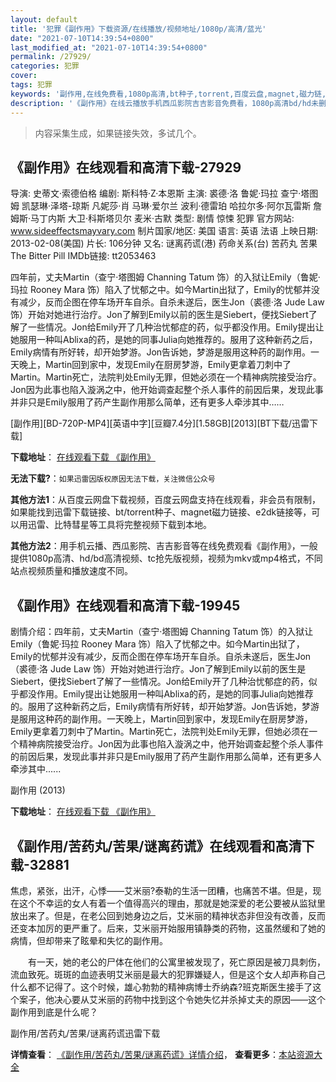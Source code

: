 ```yaml
---
layout: default
title: '犯罪《副作用》下载资源/在线播放/视频地址/1080p/高清/蓝光'
date: "2021-07-10T14:39:54+0800"
last_modified_at: "2021-07-10T14:39:54+0800"
permalink: /27929/
categories: 犯罪
cover:
tags: 犯罪
keywords: '副作用,在线免费看,1080p高清,bt种子,torrent,百度云盘,magnet,磁力链,迅雷下载资源'
description: '《副作用》在线云播放手机西瓜影院吉吉影音免费看，1080p高清bd/hd未删减完整版和tc抢先枪版，mkv/mp4格式，附带bt/torrent种子、magnet/磁力链、百度云盘、网盘资源迅雷下载链接'
---
```


>内容采集生成，如果链接失效，多试几个。


## 《副作用》在线观看和高清下载-27929

导演: 史蒂文·索德伯格 编剧: 斯科特·Z·本恩斯 主演: 裘德·洛 鲁妮·玛拉 查宁·塔图姆 凯瑟琳·泽塔-琼斯 凡妮莎·肖 马琳·爱尔兰 波利·德雷珀 哈拉尔多·阿尔瓦雷斯 詹姆斯·马丁内斯 大卫·科斯塔贝尔 麦米·古默 类型: 剧情 惊悚 犯罪 官方网站: www.sideeffectsmayvary.com 制片国家/地区: 美国 语言: 英语 法语 上映日期: 2013-02-08(美国) 片长: 106分钟 又名: 谜离药谎(港) 药命关系(台) 苦药丸 苦果 The Bitter Pill IMDb链接: tt2053463

四年前，丈夫Martin（查宁·塔图姆 Channing Tatum 饰）的入狱让Emily（鲁妮·玛拉 Rooney Mara 饰）陷入了忧郁之中。如今Martin出狱了，Emily的忧郁并没有减少，反而企图在停车场开车自杀。自杀未遂后，医生Jon（裘德·洛 Jude Law 饰）开始对她进行治疗。Jon了解到Emily以前的医生是Siebert，便找Siebert了解了一些情况。Jon给Emily开了几种治忧郁症的药，似乎都没作用。Emily提出让她服用一种叫Ablixa的药，是她的同事Julia向她推荐的。服用了这种新药之后，Emily病情有所好转，却开始梦游。Jon告诉她，梦游是服用这种药的副作用。一天晚上，Martin回到家中，发现Emily在厨房梦游，Emily更拿着刀刺中了Martin。Martin死亡，法院判处Emily无罪，但她必须在一个精神病院接受治疗。Jon因为此事也陷入漩涡之中，他开始调查起整个杀人事件的前因后果，发现此事并非只是Emily服用了药产生副作用那么简单，还有更多人牵涉其中……


[副作用][BD-720P-MP4][英语中字][豆瓣7.4分][1.58GB][2013][BT下载/迅雷下载]

**下载地址**： [在线观看下载 《副作用》](https://www.btdx8.com/torrent/side_effects_2013.html) 


**无法下载?**：`如果迅雷因版权原因无法下载，关注微信公众号 `

**其他方法1**：从百度云网盘下载视频，百度云网盘支持在线观看，非会员有限制，如果能找到迅雷下载链接、bt/torrent种子、magnet磁力链接、e2dk链接等，可以用迅雷、比特彗星等工具将完整视频下载到本地。

**其他方法2**：用手机云播、西瓜影院、吉吉影音等在线免费观看《副作用》，一般提供1080p高清、hd/bd高清视频、tc抢先版视频，视频为mkv或mp4格式，不同站点视频质量和播放速度不同。


## 《副作用》在线观看和高清下载-19945

剧情介绍：四年前，丈夫Martin（查宁·塔图姆 Channing Tatum 饰）的入狱让Emily（鲁妮·玛拉 Rooney Mara 饰）陷入了忧郁之中。如今Martin出狱了，Emily的忧郁并没有减少，反而企图在停车场开车自杀。自杀未遂后，医生Jon（裘德·洛 Jude Law 饰）开始对她进行治疗。Jon了解到Emily以前的医生是Siebert，便找Siebert了解了一些情况。Jon给Emily开了几种治忧郁症的药，似乎都没作用。Emily提出让她服用一种叫Ablixa的药，是她的同事Julia向她推荐的。服用了这种新药之后，Emily病情有所好转，却开始梦游。Jon告诉她，梦游是服用这种药的副作用。一天晚上，Martin回到家中，发现Emily在厨房梦游，Emily更拿着刀刺中了Martin。Martin死亡，法院判处Emily无罪，但她必须在一个精神病院接受治疗。Jon因为此事也陷入漩涡之中，他开始调查起整个杀人事件的前因后果，发现此事并非只是Emily服用了药产生副作用那么简单，还有更多人牵涉其中......


副作用 (2013)

**下载地址**： [在线观看下载 《副作用》](https://www.btbtdy.me/btdy/dy2081.html) 


## 《副作用/苦药丸/苦果/谜离药谎》在线观看和高清下载-32881

焦虑，紧张，出汗，心悸&mdash;—艾米丽?泰勒的生活一团糟，也痛苦不堪。但是，现在这个不幸运的女人有着一个值得高兴的理由，那就是她深爱的老公要被从监狱里放出来了。但是，在老公回到她身边之后，艾米丽的精神状态非但没有改善，反而还变本加厉的更严重了。后来，艾米丽开始服用镇静类的药物，这虽然缓和了她的病情，但却带来了眩晕和失忆的副作用。</p>　　有一天，她的老公的尸体在他们的公寓里被发现了，死亡原因是被刀具刺伤，流血致死。斑斑的血迹表明艾米丽是最大的犯罪嫌疑人，但是这个女人却声称自己什么都不记得了。这个时候，雄心勃勃的精神病博士乔纳森?班克斯医生接手了这个案子，他决心要从艾米丽的药物中找到这个令她失忆并杀掉丈夫的原因——这个副作用到底是什么呢？</p>


副作用/苦药丸/苦果/谜离药谎迅雷下载

**详情查看**： [《副作用/苦药丸/苦果/谜离药谎》详情介绍](/movie/32881/)， **查看更多**：[本站资源大全](/movie/t/all/)

